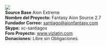 <img src='http://i40.tinypic.com/10ib9z6.png' /><br>
<b>Source Base</b> Aion Extreme<br>
<b>Nombre del Proyecto:</b> Fantasy Aion Source 2.7<br>
<b>Fundador Correo:</b> santiago@aionfantasy.com<br>
<b>Skype:</b> xc-santiagox<br>
<b>Foro Proyecto:</b> www.vizlatin.com<br>
<b>Donaciones:</b> Libre sin Obligaciones.<br><br>